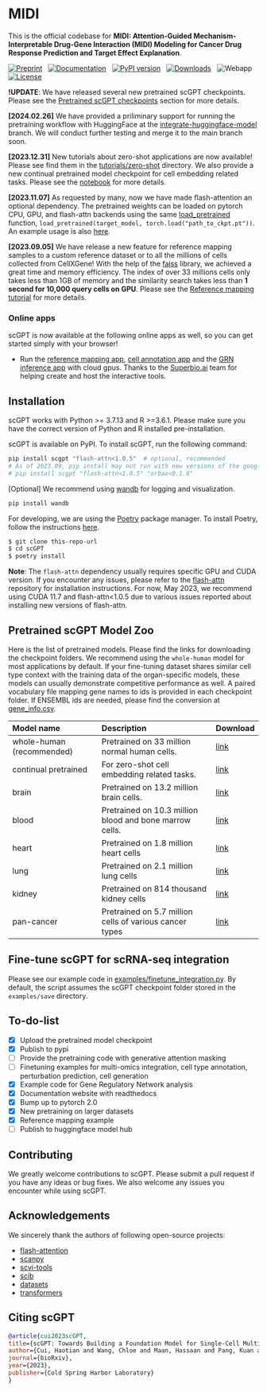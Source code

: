 # MIDI
This is the official codebase for **MIDI: Attention-Guided Mechanism-Interpretable Drug-Gene Interaction (MIDI) Modeling for Cancer Drug Response Prediction and Target Effect Explanation**.

[![Preprint](https://img.shields.io/badge/preprint-available-brightgreen)](https://www.biorxiv.org/content/10.1101/2023.04.30.538439) &nbsp;
[![Documentation](https://img.shields.io/badge/docs-available-brightgreen)](https://scgpt.readthedocs.io/en/latest/) &nbsp;
[![PyPI version](https://badge.fury.io/py/scgpt.svg)](https://badge.fury.io/py/scgpt) &nbsp;
[![Downloads](https://pepy.tech/badge/scgpt)](https://pepy.tech/project/scgpt) &nbsp;
![Webapp](https://img.shields.io/website?url=https%3A%2F%2Fscgpthub.org&up_color=chartreuse%20&logo=gotomeeting&logoColor=%23FFB3FF&label=WebApp&labelColor=%2300CBFF) &nbsp;
[![License](https://img.shields.io/badge/license-MIT-blue)](https://github.com/username/repo/blob/main/LICENSE)

**!UPDATE**: We have released several new pretrained scGPT checkpoints. Please see the [Pretrained scGPT checkpoints](#pretrained-scGPT-checkpoints) section for more details.

**[2024.02.26]** We have provided a priliminary support for running the pretraining workflow with HuggingFace at the [integrate-huggingface-model](https://github.com/bowang-lab/scGPT/tree/integrate-huggingface-model) branch. We will conduct further testing and merge it to the main branch soon.

**[2023.12.31]** New tutorials about zero-shot applications are now available! Please see find them in the [tutorials/zero-shot](tutorials/zero-shot) directory. We also provide a new continual pretrained model checkpoint for cell embedding related tasks. Please see the [notebook](tutorials/zero-shot/Tutorial_ZeroShot_Integration_Continual_Pretraining.ipynb) for more details.

**[2023.11.07]** As requested by many, now we have made flash-attention an optional dependency. The pretrained weights can be loaded on pytorch CPU, GPU, and flash-attn backends using the same [load_pretrained](https://github.com/bowang-lab/scGPT/blob/f6097112fe5175cd4e221890ed2e2b1815f54010/scgpt/utils/util.py#L304) function, `load_pretrained(target_model, torch.load("path_to_ckpt.pt"))`. An example usage is also [here](https://github.com/bowang-lab/scGPT/blob/f6097112fe5175cd4e221890ed2e2b1815f54010/scgpt/tasks/cell_emb.py#L258).

**[2023.09.05]** We have release a new feature for reference mapping samples to a custom reference dataset or to all the millions of cells collected from CellXGene! With the help of the [faiss](https://github.com/facebookresearch/faiss) library, we achieved a great time and memory efficiency. The index of over 33 millions cells only takes less than 1GB of memory and the similarity search takes less than **1 second for 10,000 query cells on GPU**. Please see the [Reference mapping tutorial](https://github.com/bowang-lab/scGPT/blob/main/tutorials/Tutorial_Reference_Mapping.ipynb) for more details.

### Online apps

scGPT is now available at the following online apps as well, so you can get started simply with your browser!

- Run the [reference mapping app](https://app.superbio.ai/apps/299?id=6548f339a9ed6f6e5560b07d), [cell annotation app](https://app.superbio.ai/apps/274?id=64d205cb980ff714de831ee0) and the [GRN inference app](https://app.superbio.ai/apps/270?id=64b804fb823bc93b64c10a76) with cloud gpus. Thanks to the [Superbio.ai](https://app.superbio.ai/) team for helping create and host the interactive tools.

## Installation

scGPT works with Python >= 3.7.13 and R >=3.6.1. Please make sure you have the correct version of Python and R installed pre-installation.

scGPT is available on PyPI. To install scGPT, run the following command:

```bash
pip install scgpt "flash-attn<1.0.5"  # optional, recommended
# As of 2023.09, pip install may not run with new versions of the google orbax package, if you encounter related issues, please use the following command instead:
# pip install scgpt "flash-attn<1.0.5" "orbax<0.1.8"
```

[Optional] We recommend using [wandb](https://wandb.ai/) for logging and visualization.

```bash
pip install wandb
```

For developing, we are using the [Poetry](https://python-poetry.org/) package manager. To install Poetry, follow the instructions [here](https://python-poetry.org/docs/#installation).

```bash
$ git clone this-repo-url
$ cd scGPT
$ poetry install
```

**Note**: The `flash-attn` dependency usually requires specific GPU and CUDA version. If you encounter any issues, please refer to the [flash-attn](https://github.com/HazyResearch/flash-attention/tree/main) repository for installation instructions. For now, May 2023, we recommend using CUDA 11.7 and flash-attn<1.0.5 due to various issues reported about installing new versions of flash-attn.

## Pretrained scGPT Model Zoo

Here is the list of pretrained models. Please find the links for downloading the checkpoint folders. We recommend using the `whole-human` model for most applications by default. If your fine-tuning dataset shares similar cell type context with the training data of the organ-specific models, these models can usually demonstrate competitive performance as well. A paired vocabulary file mapping gene names to ids is provided in each checkpoint folder. If ENSEMBL ids are needed, please find the conversion at [gene_info.csv](https://github.com/bowang-lab/scGPT/files/13243634/gene_info.csv).

| Model name                | Description                                             | Download                                                                                     |
| :------------------------ | :------------------------------------------------------ | :------------------------------------------------------------------------------------------- |
| whole-human (recommended) | Pretrained on 33 million normal human cells.            | [link](https://drive.google.com/drive/folders/1oWh_-ZRdhtoGQ2Fw24HP41FgLoomVo-y?usp=sharing) |
| continual pretrained      | For zero-shot cell embedding related tasks.             | [link](https://drive.google.com/drive/folders/1_GROJTzXiAV8HB4imruOTk6PEGuNOcgB?usp=sharing) |
| brain                     | Pretrained on 13.2 million brain cells.                 | [link](https://drive.google.com/drive/folders/1vf1ijfQSk7rGdDGpBntR5bi5g6gNt-Gx?usp=sharing) |
| blood                     | Pretrained on 10.3 million blood and bone marrow cells. | [link](https://drive.google.com/drive/folders/1kkug5C7NjvXIwQGGaGoqXTk_Lb_pDrBU?usp=sharing) |
| heart                     | Pretrained on 1.8 million heart cells                   | [link](https://drive.google.com/drive/folders/1GcgXrd7apn6y4Ze_iSCncskX3UsWPY2r?usp=sharing) |
| lung                      | Pretrained on 2.1 million lung cells                    | [link](https://drive.google.com/drive/folders/16A1DJ30PT6bodt4bWLa4hpS7gbWZQFBG?usp=sharing) |
| kidney                    | Pretrained on 814 thousand kidney cells                 | [link](https://drive.google.com/drive/folders/1S-1AR65DF120kNFpEbWCvRHPhpkGK3kK?usp=sharing) |
| pan-cancer                | Pretrained on 5.7 million cells of various cancer types | [link](https://drive.google.com/drive/folders/13QzLHilYUd0v3HTwa_9n4G4yEF-hdkqa?usp=sharing) |

## Fine-tune scGPT for scRNA-seq integration

Please see our example code in [examples/finetune_integration.py](examples/finetune_integration.py). By default, the script assumes the scGPT checkpoint folder stored in the `examples/save` directory.

## To-do-list

- [x] Upload the pretrained model checkpoint
- [x] Publish to pypi
- [ ] Provide the pretraining code with generative attention masking
- [ ] Finetuning examples for multi-omics integration, cell type annotation, perturbation prediction, cell generation
- [x] Example code for Gene Regulatory Network analysis
- [x] Documentation website with readthedocs
- [x] Bump up to pytorch 2.0
- [x] New pretraining on larger datasets
- [x] Reference mapping example
- [ ] Publish to huggingface model hub

## Contributing

We greatly welcome contributions to scGPT. Please submit a pull request if you have any ideas or bug fixes. We also welcome any issues you encounter while using scGPT.

## Acknowledgements

We sincerely thank the authors of following open-source projects:

- [flash-attention](https://github.com/HazyResearch/flash-attention)
- [scanpy](https://github.com/scverse/scanpy)
- [scvi-tools](https://github.com/scverse/scvi-tools)
- [scib](https://github.com/theislab/scib)
- [datasets](https://github.com/huggingface/datasets)
- [transformers](https://github.com/huggingface/transformers)

## Citing scGPT

```bibtex
@article{cui2023scGPT,
title={scGPT: Towards Building a Foundation Model for Single-Cell Multi-omics Using Generative AI},
author={Cui, Haotian and Wang, Chloe and Maan, Hassaan and Pang, Kuan and Luo, Fengning and Wang, Bo},
journal={bioRxiv},
year={2023},
publisher={Cold Spring Harbor Laboratory}
}
```